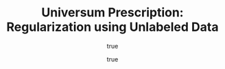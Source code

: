 ---
arxiv: 1511.03719
author:
- family: Zhang
  given: Xiang
  institute: New York University
- family: LeCun
  given: Yann
  institute: New York University
layout: refuses
section: pre
title: 'Universum Prescription: Regularization using Unlabeled Data'
---